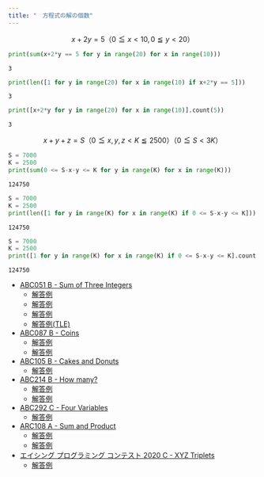 ```yaml
---
title: "　方程式の解の個数"
---
```


$$
x+2y=5　（0≦x<10, 0≦y<20）
$$

```python:サンプルコード：sample_758.py
print(sum(x+2*y == 5 for y in range(20) for x in range(10)))
```

```text:実行結果
3
```

```python:サンプルコード：sample_759.py
print(len([1 for y in range(20) for x in range(10) if x+2*y == 5]))
```

```text:実行結果
3
```

```python:サンプルコード：sample_760.py
print([x+2*y for y in range(20) for x in range(10)].count(5))
```

```text:実行結果
3
```

$$
x+y+z=S　（0≦x, y, z<K≦2500）（0≦S<3K）
$$

```python:サンプルコード：sample_761.py
S = 7000
K = 2500
print(sum(0 <= S-x-y <= K for y in range(K) for x in range(K)))
```

```text:実行結果
124750
```

```python:サンプルコード：sample_762.py
S = 7000
K = 2500
print(len([1 for y in range(K) for x in range(K) if 0 <= S-x-y <= K]))
```

```text:実行結果
124750
```

```python:サンプルコード：sample_763.py
S = 7000
K = 2500
print([1 for y in range(K) for x in range(K) if 0 <= S-x-y <= K].count(1))
```

```text:実行結果
124750
```

- [ABC051 B - Sum of Three Integers](https://atcoder.jp/contests/abc051/tasks/abc051_b)
    - [解答例](https://atcoder.jp/contests/abc051/submissions/17912319)
    - [解答例](https://atcoder.jp/contests/abc051/submissions/17912297)
    - [解答例](https://atcoder.jp/contests/abc051/submissions/17912310)
    - [解答例(TLE)](https://atcoder.jp/contests/abc051/submissions/17912331)
- [ABC087 B - Coins](https://atcoder.jp/contests/abc087/tasks/abc087_b)
    - [解答例](https://atcoder.jp/contests/abc087/submissions/17912358)
    - [解答例](https://atcoder.jp/contests/abc087/submissions/21913636)
- [ABC105 B - Cakes and Donuts](https://atcoder.jp/contests/abc105/tasks/abc105_b)
    - [解答例](https://atcoder.jp/contests/abc105/submissions/17912375)
- [ABC214 B - How many?](https://atcoder.jp/contests/abc214/tasks/abc214_b)
    - [解答例](https://atcoder.jp/contests/abc214/submissions/25060407)
    - [解答例](https://atcoder.jp/contests/abc214/submissions/25060566)
- [ABC292 C - Four Variables](https://atcoder.jp/contests/abc292/tasks/abc292_c)
    - [解答例](https://atcoder.jp/contests/abc292/submissions/40545439)
- [ARC108 A - Sum and Product](https://atcoder.jp/contests/arc108/tasks/arc108_a)
    - [解答例](https://atcoder.jp/contests/arc108/submissions/24941633)
    - [解答例](https://atcoder.jp/contests/arc108/submissions/24941718)
- [エイシング プログラミング コンテスト 2020 C - XYZ Triplets](https://atcoder.jp/contests/aising2020/tasks/aising2020_c)
    - [解答例](https://atcoder.jp/contests/aising2020/submissions/15185419)
